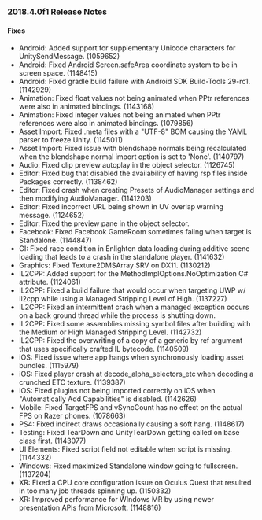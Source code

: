 ### 2018.4.0f1 Release Notes

#### Fixes

*   Android: Added support for supplementary Unicode characters for UnitySendMessage. (1059652)
*   Android: Fixed Android Screen.safeArea coordinate system to be in screen space. (1148415)
*   Android: Fixed gradle build failure with Android SDK Build-Tools 29-rc1. (1142929)
*   Animation: Fixed float values not being animated when PPtr references were also in animated bindings. (1143168)
*   Animation: Fixed integer values not being animated when PPtr references were also in animated bindings. (1079856)
*   Asset Import: Fixed .meta files with a "UTF-8" BOM causing the YAML parser to freeze Unity. (1145011)
*   Asset Import: Fixed issue with blendshape normals being recalculated when the blendshape normal import option is set to 'None'. (1140797)
*   Audio: Fixed clip preview autoplay in the object selector. (1126745)
*   Editor: Fixed bug that disabled the availability of having rsp files inside Packages correctly. (1138462)
*   Editor: Fixed crash when creating Presets of AudioManager settings and then modifying AudioManager. (1141203)
*   Editor: Fixed incorrect URL being shown in UV overlap warning message. (1124652)
*   Editor: Fixed the preview pane in the object selector.
*   Facebook: Fixed Facebook GameRoom sometimes faiing when target is Standalone. (1144847)
*   GI: Fixed race condition in Enlighten data loading during additive scene loading that leads to a crash in the standalone player. (1141632)
*   Graphics: Fixed Texture2DMSArray SRV on DX11. (1130212)
*   IL2CPP: Added support for the MethodImplOptions.NoOptimization C# attribute. (1124061)
*   IL2CPP: Fixed a build failure that would occur when targeting UWP w/ il2cpp while using a Managed Stripping Level of High. (1137227)
*   IL2CPP: Fixed an intermittent crash when a managed exception occurs on a back ground thread while the process is shutting down.
*   IL2CPP: Fixed some assemblies missing symbol files after building with the Medium or High Managed Stripping Level. (1142732)
*   IL2CPP: Fixed the overwriting of a copy of a generic by ref argument that uses specifically crafted IL bytecode. (1140509)
*   iOS: Fixed issue where app hangs when synchronously loading asset bundles. (1115979)
*   iOS: Fixed player crash at decode\_alpha\_selectors\_etc when decoding a crunched ETC texture. (1139387)
*   iOS: Fixed plugins not being imported correctly on iOS when "Automatically Add Capabilities" is disabled. (1142626)
*   Mobile: Fixed TargetFPS and vSyncCount has no effect on the actual FPS on Razer phones. (1078663)
*   PS4: Fixed indirect draws occasionally causing a soft hang. (1148617)
*   Testing: Fixed TearDown and UnityTearDown getting called on base class first. (1143077)
*   UI Elements: Fixed script field not editable when script is missing. (1144332)
*   Windows: Fixed maximized Standalone window going to fullscreen. (1137204)
*   XR: Fixed a CPU core configuration issue on Oculus Quest that resulted in too many job threads spinning up. (1150332)
*   XR: Improved performance for WIndows MR by using newer presentation APIs from Microsoft. (1148816)